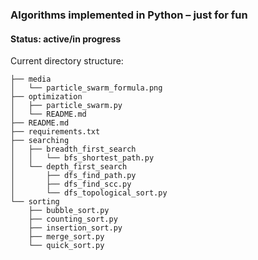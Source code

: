 ### Algorithms implemented in Python &ndash; just for fun

#### Status: active/in progress

Current directory structure:
```
├── media
│   └── particle_swarm_formula.png
├── optimization
│   ├── particle_swarm.py
│   └── README.md
├── README.md
├── requirements.txt
├── searching
│   ├── breadth_first_search
│   │   └── bfs_shortest_path.py
│   └── depth_first_search
│       ├── dfs_find_path.py
│       ├── dfs_find_scc.py
│       └── dfs_topological_sort.py
└── sorting
    ├── bubble_sort.py
    ├── counting_sort.py
    ├── insertion_sort.py
    ├── merge_sort.py
    └── quick_sort.py
```
